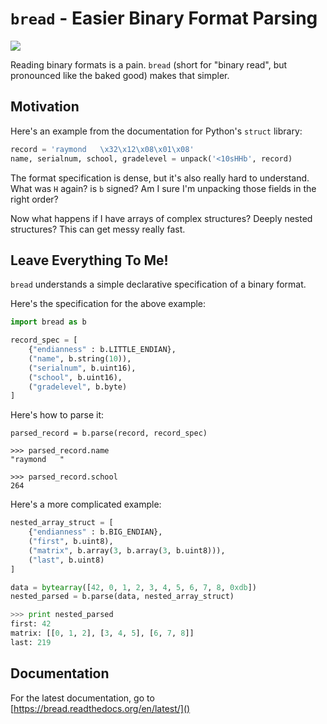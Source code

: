 # `bread` - Easier Binary Format Parsing

![](https://raw.github.com/alexras/bread/web/images/powdered-toast-man.jpg)

Reading binary formats is a pain. `bread` (short for "binary read", but
pronounced like the baked good) makes that simpler.

## Motivation

Here's an example from the documentation for Python's `struct` library:

```python
record = 'raymond   \x32\x12\x08\x01\x08'
name, serialnum, school, gradelevel = unpack('<10sHHb', record)
```

The format specification is dense, but it's also really hard to
understand. What was `H` again? is `b` signed? Am I sure I'm unpacking those
fields in the right order?

Now what happens if I have arrays of complex structures? Deeply nested
structures? This can get messy really fast.

## Leave Everything To Me!

`bread` understands a simple declarative specification of a binary format.

Here's the specification for the above example:

```python
import bread as b

record_spec = [
    {"endianness" : b.LITTLE_ENDIAN},
    ("name", b.string(10)),
    ("serialnum", b.uint16),
    ("school", b.uint16),
    ("gradelevel", b.byte)
]
```

Here's how to parse it:

```
parsed_record = b.parse(record, record_spec)

>>> parsed_record.name
"raymond   "

>>> parsed_record.school
264
```

Here's a more complicated example:

```python
nested_array_struct = [
    {"endianness" : b.BIG_ENDIAN},
    ("first", b.uint8),
    ("matrix", b.array(3, b.array(3, b.uint8))),
    ("last", b.uint8)
]

data = bytearray([42, 0, 1, 2, 3, 4, 5, 6, 7, 8, 0xdb])
nested_parsed = b.parse(data, nested_array_struct)

>>> print nested_parsed
first: 42
matrix: [[0, 1, 2], [3, 4, 5], [6, 7, 8]]
last: 219
```

## Documentation

For the latest documentation, go to [https://bread.readthedocs.org/en/latest/]()
